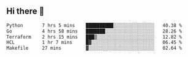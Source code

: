 ## Hi there 👋

<!--
**whirlun/whirlun** is a ✨ _special_ ✨ repository because its `README.md` (this file) appears on your GitHub profile.

Here are some ideas to get you started:

- 🔭 I’m currently working on ...
- 🌱 I’m currently learning ...
- 👯 I’m looking to collaborate on ...
- 🤔 I’m looking for help with ...
- 💬 Ask me about ...
- 📫 How to reach me: ...
- 😄 Pronouns: ...
- ⚡ Fun fact: ...
-->
<!--START_SECTION:waka-->

```txt
Python       7 hrs 5 mins    ██████████░░░░░░░░░░░░░░░   40.38 %
Go           4 hrs 58 mins   ███████░░░░░░░░░░░░░░░░░░   28.26 %
Terraform    2 hrs 15 mins   ███▒░░░░░░░░░░░░░░░░░░░░░   12.82 %
HCL          1 hr 7 mins     █▓░░░░░░░░░░░░░░░░░░░░░░░   06.45 %
Makefile     27 mins         ▓░░░░░░░░░░░░░░░░░░░░░░░░   02.64 %
```

<!--END_SECTION:waka-->
